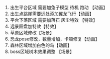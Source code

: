 1. 出生平台区域 需要加兔子模型  待机  跑动 【动画】
2. 出生点跳崖需要远处添加翼龙飞行【动画】
3. 平台下落区域  需要加落石 灰尘特效   【特效】
4. 远景圆盘加特效【特效】
5. 草原区域修改【场景】
6. 恐龙pose修改，数量增加，卡顿修复【动画】
7. 森林区域增加白色的鸟【动画】
8. boss区域树木效果调整  【场景】

